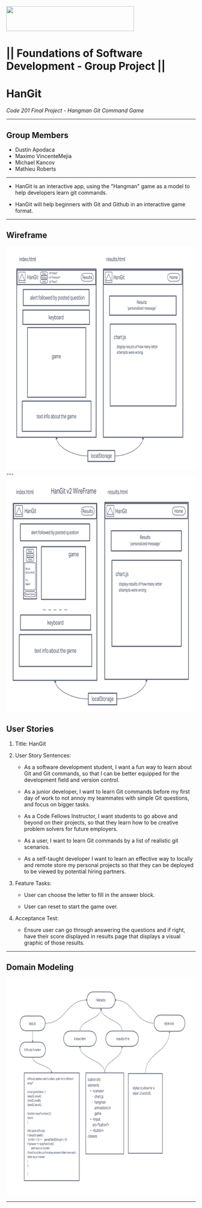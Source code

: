<img src="https://members-csforall.imgix.net/members/logos/code-fellows-logo-horizontal-2-color-black.png" width="340" height="66">  

# ||  Foundations of Software Development - Group Project ||

# HanGit

*Code 201 Final Project - Hangman Git Command Game*

---

## Group Members

- Dustin Apodaca
- Maximo VincenteMejia
- Michael Kancov
- Mathieu Roberts

___

- HanGit is an interactive app, using the "Hangman" game as a model to help developers learn git commands.

- HanGit will help beginners with Git and Github in an interactive game format.

---

## Wireframe

<img src="./assets/img/hangit-wireframe-1.png" width="830" height="591" alt="wireframe of application">
---
<img src="./assets/img/hangit-wireframe-2.png" width="830" height="624" alt="wireframe of application">

## User Stories

1. Title: HanGit

2. User Story Sentences:

    - As a software development student, I want a fun way to learn about Git and Git commands, so that I can be better equipped for the development field and version control.

    - As a junior developer, I want to learn Git commands before my first day of work to not annoy my teammates with simple Git questions, and focus on bigger tasks.

    - As a Code Fellows Instructor, I want students to go above and beyond on their projects, so that they learn how to be creative problem solvers for future employers.

    - As a user, I want to learn Git commands by a list of realistic git scenarios.

    - As a self-taught developer I want to learn an effective way to locally and remote store my personal projects so that they can be deployed to be viewed by potential hiring partners.

3. Feature Tasks:

    - User can choose the letter to fill in the answer block.

    - User can reset to start the game over.

4. Acceptance Test:

    - Ensure user can go through answering the questions and if right, have their score displayed in results page that displays a visual graphic of those results.

---

## Domain Modeling

<img src="./assets/img/hangit-dommodel.png" width="830" height="575" alt="domain model of application">  

---

